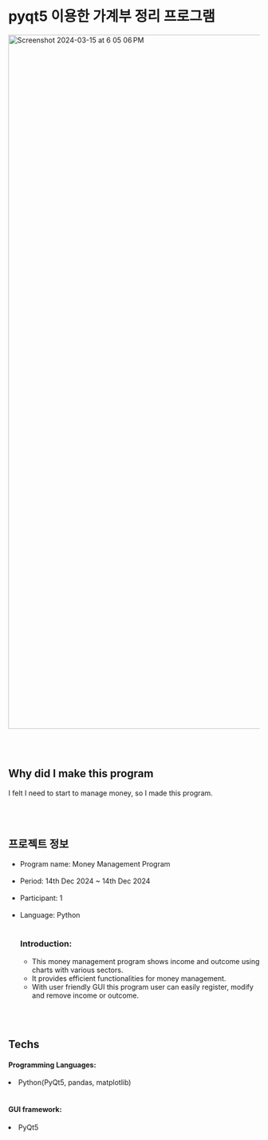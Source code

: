 # pyqt5 이용한 가계부 정리 프로그램

<img width="1389" alt="Screenshot 2024-03-15 at 6 05 06 PM" src="https://github.com/TeraSeo/money-managing-program-pyqt5/assets/96968917/92babc8b-21e4-4b82-bed8-9eaf328b6c9c">

<br><br>

## Why did I make this program 
I felt I need to start to manage money, so I made this program. 

<br><br>

## 프로젝트 정보
<ul>
  <li>Program name: Money Management Program</li>
<br/>
  <li>Period: 14th Dec 2024 ~ 14th Dec 2024</li>
<br/>
  <li>Participant: 1</li>
<br/>
  <li>Language: Python</li>
<br/>

  <h3>Introduction: </h3>
  <ul>
    <li>This money management program shows income and outcome using charts with various sectors.</li>
    <li>It provides efficient functionalities for money management. </li>
    <li>With user friendly GUI this program user can easily register, modify and remove income or outcome.</li>
  </ul>
</ul>

<br><br>

## Techs

  <h4>Programming Languages:</h4>
  <li>Python(PyQt5, pandas, matplotlib)</li>
  <br>
  <h4>GUI framework:</h4>
  <li>PyQt5</li>
</ul>
